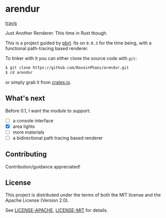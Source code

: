 # arendur

[travis](https://travis-ci.org/DaseinPhaos/arendur.svg?branch=master)

Just Another Renderer. This time in Rust though.

This is a project guided by [pbrt](http://www.pbrt.org/). Its on `0.0.3` for the time being, with a functional path-tracing based renderer.

To tinker with it you can either clone the source code with `git`:

   ```sh
   $ git clone https://github.com/DaseinPhaos/arendur.git
   $ cd arendur
   ```

or simply grab it from [crates.io](https:://crates.io).

## What's next

Before 0.1, I want the module to support:

- [ ] a console interface
- [x] area lights
- [ ] more materials
- [ ] a bidirectional path tracing based renderer

## Contributing

Contribution/guidance appreciated!

## License

This project is distributed under the terms of both the MIT license and the Apache License (Version 2.0).

See [LICENSE-APACHE](LICENSE-APACHE), [LICENSE-MIT](LICENSE-MIT) for details.
